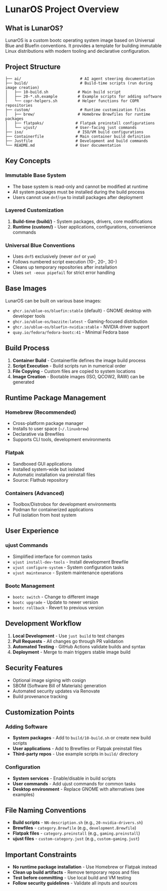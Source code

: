 # LunarOS Project Overview

## What is LunarOS?

LunarOS is a custom bootc operating system image based on Universal Blue and Bluefin conventions. It provides a template for building immutable Linux distributions with modern tooling and declarative configuration.

## Project Structure

```
├── ai/                          # AI agent steering documentation
├── build/                       # Build-time scripts (run during image creation)
│   ├── 10-build.sh             # Main build script
│   ├── 20-*.sh.example         # Example scripts for adding software
│   └── copr-helpers.sh         # Helper functions for COPR repositories
├── custom/                      # Runtime customization files
│   ├── brew/                   # Homebrew Brewfiles for runtime packages
│   ├── flatpaks/              # Flatpak preinstall configurations
│   └── ujust/                 # User-facing just commands
├── iso/                        # ISO/VM build configurations
├── Containerfile              # Main container build definition
├── Justfile                   # Development and build commands
└── README.md                  # User documentation
```

## Key Concepts

### Immutable Base System

- The base system is read-only and cannot be modified at runtime
- All system packages must be installed during the build process
- Users cannot use `dnf`/`rpm` to install packages after deployment

### Layered Customization

1. **Build-time (build/)** - System packages, drivers, core modifications
2. **Runtime (custom/)** - User applications, configurations, convenience commands

### Universal Blue Conventions

- Uses `dnf5` exclusively (never `dnf` or `yum`)
- Follows numbered script execution (10-, 20-, 30-)
- Cleans up temporary repositories after installation
- Uses `set -eoux pipefail` for strict error handling

## Base Images

LunarOS can be built on various base images:

- `ghcr.io/ublue-os/bluefin:stable` (default) - GNOME desktop with developer tools
- `ghcr.io/ublue-os/bazzite:latest` - Gaming-focused distribution
- `ghcr.io/ublue-os/bluefin-nvidia:stable` - NVIDIA driver support
- `quay.io/fedora/fedora-bootc:41` - Minimal Fedora base

## Build Process

1. **Container Build** - Containerfile defines the image build process
2. **Script Execution** - Build scripts run in numerical order
3. **File Copying** - Custom files are copied to system locations
4. **Image Creation** - Bootable images (ISO, QCOW2, RAW) can be generated

## Runtime Package Management

### Homebrew (Recommended)

- Cross-platform package manager
- Installs to user space (`~/.linuxbrew`)
- Declarative via Brewfiles
- Supports CLI tools, development environments

### Flatpak

- Sandboxed GUI applications
- Installed system-wide but isolated
- Automatic installation via preinstall files
- Source: Flathub repository

### Containers (Advanced)

- Toolbox/Distrobox for development environments
- Podman for containerized applications
- Full isolation from host system

## User Experience

### ujust Commands

- Simplified interface for common tasks
- `ujust install-dev-tools` - Install development Brewfile
- `ujust configure-system` - System configuration tasks
- `ujust maintenance` - System maintenance operations

### Bootc Management

- `bootc switch` - Change to different image
- `bootc upgrade` - Update to newer version
- `bootc rollback` - Revert to previous version

## Development Workflow

1. **Local Development** - Use `just build` to test changes
2. **Pull Requests** - All changes go through PR validation
3. **Automated Testing** - GitHub Actions validate builds and syntax
4. **Deployment** - Merge to main triggers stable image build

## Security Features

- Optional image signing with cosign
- SBOM (Software Bill of Materials) generation
- Automated security updates via Renovate
- Build provenance tracking

## Customization Points

### Adding Software

- **System packages** - Add to `build/10-build.sh` or create new build scripts
- **User applications** - Add to Brewfiles or Flatpak preinstall files
- **Third-party repos** - Use example scripts in `build/` directory

### Configuration

- **System services** - Enable/disable in build scripts
- **User commands** - Add ujust commands for common tasks
- **Desktop environment** - Replace GNOME with alternatives (see examples)

## File Naming Conventions

- **Build scripts** - `NN-description.sh` (e.g., `20-nvidia-drivers.sh`)
- **Brewfiles** - `category.Brewfile` (e.g., `development.Brewfile`)
- **Flatpak files** - `category.preinstall` (e.g., `gaming.preinstall`)
- **ujust files** - `custom-category.just` (e.g., `custom-gaming.just`)

## Important Constraints

- **No runtime package installation** - Use Homebrew or Flatpak instead
- **Clean up build artifacts** - Remove temporary repos and files
- **Test before committing** - Use local build and VM testing
- **Follow security guidelines** - Validate all inputs and sources
